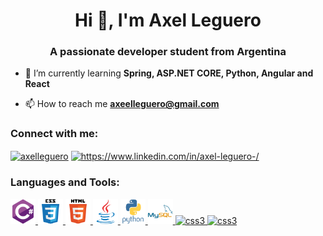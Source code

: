 <h1 align="center">Hi 👋, I'm Axel Leguero</h1>
<h3 align="center">A passionate developer student from Argentina</h3>

- 🌱 I’m currently learning **Spring, ASP.NET CORE, Python, Angular and React**

- 📫 How to reach me **axeelleguero@gmail.com**

<h3 align="left">Connect with me:</h3>
<p align="left">
<a href="https://twitter.com/axelleguero" target="blank"><img align="center" src="https://raw.githubusercontent.com/rahuldkjain/github-profile-readme-generator/master/src/images/icons/Social/twitter.svg" alt="axelleguero" height="30" width="40" /></a>
<a href="https://linkedin.com/in/axel-leguero/" target="blank"><img align="center" src="https://raw.githubusercontent.com/rahuldkjain/github-profile-readme-generator/master/src/images/icons/Social/linked-in-alt.svg" alt="https://www.linkedin.com/in/axel-leguero-/" height="30" width="40" /></a>
</p>

<h3 align="left">Languages and Tools:</h3>
<p align="left"> <a href="https://www.w3schools.com/cs/" target="_blank"> <img src="https://raw.githubusercontent.com/devicons/devicon/master/icons/csharp/csharp-original.svg" alt="csharp" width="40" height="40"/> </a> <a href="https://www.w3schools.com/css/" target="_blank"> <img src="https://raw.githubusercontent.com/devicons/devicon/master/icons/css3/css3-original-wordmark.svg" alt="css3" width="40" height="40"/> </a> <a href="https://www.w3.org/html/" target="_blank"> <img src="https://raw.githubusercontent.com/devicons/devicon/master/icons/html5/html5-original-wordmark.svg" alt="html5" width="40" height="40"/> </a> <a href="https://www.java.com" target="_blank"> <img src="https://raw.githubusercontent.com/devicons/devicon/master/icons/java/java-original.svg" alt="java" width="40" height="40"/> </a>   
<a href="https://www.w3schools.com/python/" target="_blank"> <img src="https://raw.githubusercontent.com/devicons/devicon/master/icons/python/python-original-wordmark.svg" alt="css3" width="40" height="40"/> </a>
  <a href="https://www.w3schools.com/mysql/" target="_blank"> <img src="https://raw.githubusercontent.com/devicons/devicon/master/icons/mysql/mysql-original-wordmark.svg" alt="css3" width="40" height="40"/> </a>
  <a href="https://www.w3schools.com/cs/" target="_blank"> <img src="https://raw.githubusercontent.com/devicons/devicon/master/icons/cs/cs-original-wordmark.svg" alt="css3" width="40" height="40"/> </a>
  <a href="https://www.w3schools.com/js/" target="_blank"> <img src="https://raw.githubusercontent.com/devicons/devicon/master/icons/js/js-original-wordmark.svg" alt="css3" width="40" height="40"/> </a>
</p>
